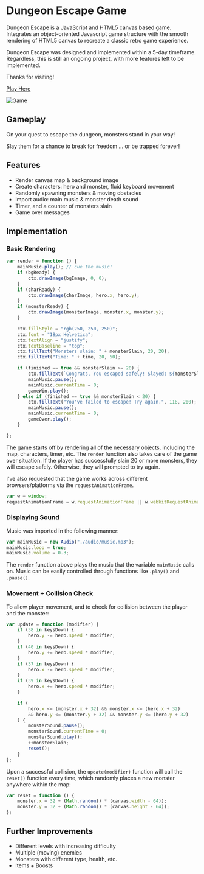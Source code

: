 # Dungeon Escape Game

Dungeon Escape is a JavaScript and HTML5 canvas based game. Integrates an object-oriented Javascript game structure with the smooth rendering of HTML5 canvas to recreate a classic retro game experience.

Dungeon Escape was designed and implemented within a 5-day timeframe. Regardless, this is still an ongoing project, with more features left to be implemented. 

Thanks for visiting!

[Play Here](https://dungeon-escape.herokuapp.com/)

![Game](https://s3-us-west-1.amazonaws.com/shuttr-dev-seeds/dungeon.png)

## Gameplay
On your quest to escape the dungeon, monsters stand in your way! 

Slay them for a chance to break for freedom ... or be trapped forever!

## Features 

- Render canvas map & background image
- Create characters: hero and monster, fluid keyboard movement
- Randomly spawning monsters & moving obstacles 
- Import audio: main music & monster death sound
- Timer, and a counter of monsters slain
- Game over messages

## Implementation
### Basic Rendering
```javascript
var render = function () {
    mainMusic.play(); // cue the music!
    if (bgReady) {
        ctx.drawImage(bgImage, 0, 0);
    }
    if (charReady) {
        ctx.drawImage(charImage, hero.x, hero.y);
    }
    if (monsterReady) {
        ctx.drawImage(monsterImage, monster.x, monster.y);
    }

    ctx.fillStyle = "rgb(250, 250, 250)";
    ctx.font = "18px Helvetica";
    ctx.textAlign = "justify";
    ctx.textBaseline = "top";
    ctx.fillText("Monsters slain: " + monsterSlain, 20, 20);
    ctx.fillText("Time: " + time, 20, 50);

    if (finished == true && monsterSlain >= 20) {
        ctx.fillText(`Congrats, You escaped safely! Slayed: ${monsterSlain} monsters.`, 50, 220);mainMusic.play();
        mainMusic.pause();
        mainMusic.currentTime = 0;
        gameWin.play();
    } else if (finished == true && monsterSlain < 20) {
        ctx.fillText("You've failed to escape! Try again.", 118, 200);
        mainMusic.pause();
        mainMusic.currentTime = 0;
        gameOver.play();
    }

};
``` 
The game starts off by rendering all of the necessary objects, including the map, characters, timer, etc. 
The `render` function also takes care of the game over situation. If the player has successfully slain 20 or more monsters, they will escape safely. Otherwise, they will prompted to try again.

I've also requested that the game works across different browsers/platforms via the `requestAnimationFrame`.
```javascript
var w = window;
requestAnimationFrame = w.requestAnimationFrame || w.webkitRequestAnimationFrame || w.msRequestAnimationFrame || w.mozRequestAnimationFrame;
```
### Displaying Sound
Music was imported in the following manner:
```javascript
var mainMusic = new Audio("./audio/music.mp3");
mainMusic.loop = true;
mainMusic.volume = 0.3;
```
The `render` function above plays the music that the variable `mainMusic` calls on. Music can be easily controlled through functions like `.play()` and `.pause()`. 

### Movement + Collision Check
To allow player movement, and to check for collision between the player and the monster:
```javascript  
var update = function (modifier) {
    if (38 in keysDown) {
        hero.y -= hero.speed * modifier;
    }
    if (40 in keysDown) { 
        hero.y += hero.speed * modifier;
    }
    if (37 in keysDown) {
        hero.x -= hero.speed * modifier;
    }
    if (39 in keysDown) { 
        hero.x += hero.speed * modifier;
    }

    if (
        hero.x <= (monster.x + 32) && monster.x <= (hero.x + 32)
        && hero.y <= (monster.y + 32) && monster.y <= (hero.y + 32)
    ) {
        monsterSound.pause();
        monsterSound.currentTime = 0;
        monsterSound.play();
        ++monsterSlain;
        reset();
    }
};
```
Upon a successful collision, the `update(modifier)` function will call the `reset()` function every time, which randomly places a new monster anywhere within the map:
```javascript
var reset = function () {
    monster.x = 32 + (Math.random() * (canvas.width - 64));
    monster.y = 32 + (Math.random() * (canvas.height - 64));
};
```

## Further Improvements

- Different levels with increasing difficulty
- Multiple (moving) enemies 
- Monsters with different type, health, etc.
- Items + Boosts
